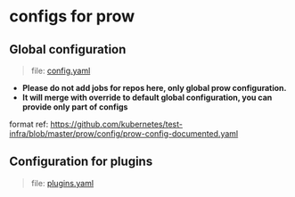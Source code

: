 configs for prow
===


## Global configuration

> file: [config.yaml](config.yaml)

- **Please do not add jobs for repos here, only global prow configuration.**
- **It will merge with override to default global configuration, you can provide only part of configs**

format ref: https://github.com/kubernetes/test-infra/blob/master/prow/config/prow-config-documented.yaml

## Configuration for plugins

> file: [plugins.yaml](plugins.yaml)